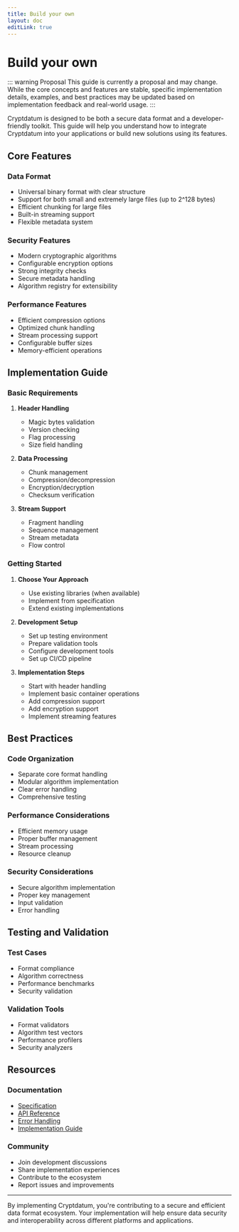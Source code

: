 ```yaml
---
title: Build your own
layout: doc
editLink: true
---
```


# Build your own

::: warning Proposal
This guide is currently a proposal and may change. While the core concepts and features are stable, specific implementation details, examples, and best practices may be updated based on implementation feedback and real-world usage.
:::

Cryptdatum is designed to be both a secure data format and a developer-friendly toolkit. This guide will help you understand how to integrate Cryptdatum into your applications or build new solutions using its features.

## Core Features

### Data Format

- Universal binary format with clear structure
- Support for both small and extremely large files (up to 2^128 bytes)
- Efficient chunking for large files
- Built-in streaming support
- Flexible metadata system

### Security Features

- Modern cryptographic algorithms
- Configurable encryption options
- Strong integrity checks
- Secure metadata handling
- Algorithm registry for extensibility

### Performance Features

- Efficient compression options
- Optimized chunk handling
- Stream processing support
- Configurable buffer sizes
- Memory-efficient operations

## Implementation Guide

### Basic Requirements

1. **Header Handling**
   - Magic bytes validation
   - Version checking
   - Flag processing
   - Size field handling

2. **Data Processing**
   - Chunk management
   - Compression/decompression
   - Encryption/decryption
   - Checksum verification

3. **Stream Support**
   - Fragment handling
   - Sequence management
   - Stream metadata
   - Flow control

### Getting Started

1. **Choose Your Approach**
   - Use existing libraries (when available)
   - Implement from specification
   - Extend existing implementations

2. **Development Setup**
   - Set up testing environment
   - Prepare validation tools
   - Configure development tools
   - Set up CI/CD pipeline

3. **Implementation Steps**
   - Start with header handling
   - Implement basic container operations
   - Add compression support
   - Add encryption support
   - Implement streaming features

## Best Practices

### Code Organization

- Separate core format handling
- Modular algorithm implementation
- Clear error handling
- Comprehensive testing

### Performance Considerations

- Efficient memory usage
- Proper buffer management
- Stream processing
- Resource cleanup

### Security Considerations

- Secure algorithm implementation
- Proper key management
- Input validation
- Error handling

## Testing and Validation

### Test Cases

- Format compliance
- Algorithm correctness
- Performance benchmarks
- Security validation

### Validation Tools

- Format validators
- Algorithm test vectors
- Performance profilers
- Security analyzers

## Resources

### Documentation

- [Specification](/specs/latest)
- [API Reference](/docs/developer-guide/api)
- [Error Handling](/docs/developer-guide/error-handling)
- [Implementation Guide](/docs/developer-guide/implementations)

### Community

- Join development discussions
- Share implementation experiences
- Contribute to the ecosystem
- Report issues and improvements

---

By implementing Cryptdatum, you're contributing to a secure and efficient data format ecosystem. Your implementation will help ensure data security and interoperability across different platforms and applications.
